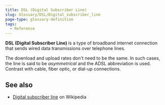 ```yaml
---
title: DSL (Digital Subscriber Line)
slug: Glossary/DSL/Digital_subscriber_line
page-type: glossary-definition
tags:
  - Reference
---
```


**DSL (Digital Subscriber Line)** is a type of broadband internet connection that sends wired data transmissions over telephone lines.

The download and upload rates don't need to be the same. In such cases, the line is said to be _asymmetrical_ and the ADSL abbreviation is used.
Contrast with cable, fiber optic, or dial-up connections.

## See also

- [Digital subscriber line](https://en.wikipedia.org/wiki/Digital_subscriber_line) on Wikipedia
